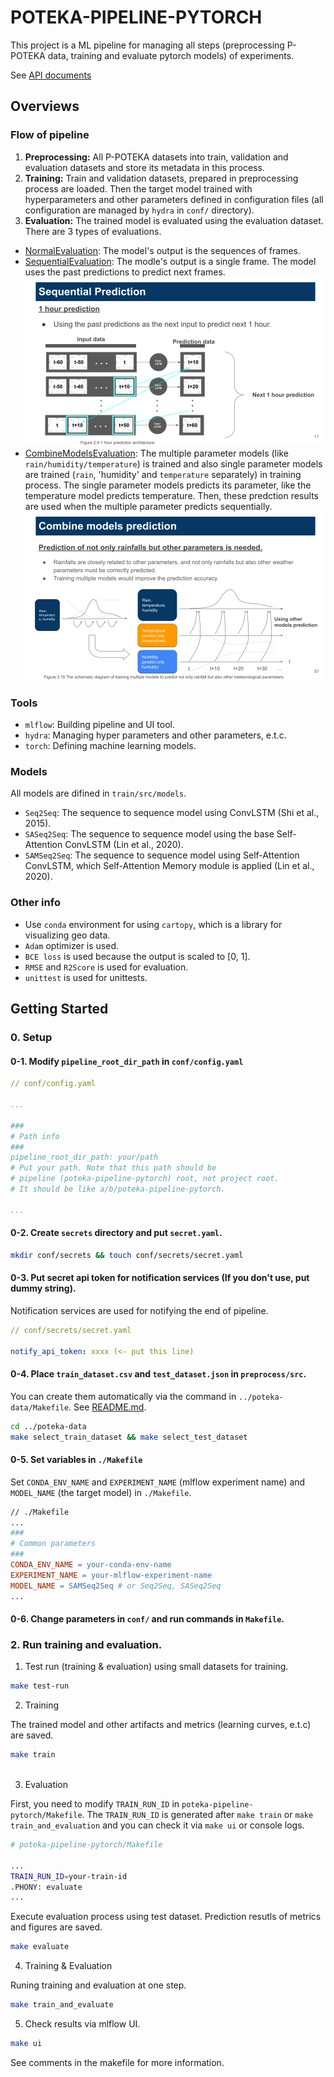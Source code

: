 # POTEKA-PIPELINE-PYTORCH

This project is a ML pipeline for managing all steps (preprocessing P-POTEKA
data, training and evaluate pytorch models) of experiments.

See [API documents](https://tsugumi-sys.github.io/ppoteka-rainfall-prediction/)

## Overviews

### Flow of pipeline

1. **Preprocessing:** All P-POTEKA datasets into train, validation and
   evaluation datasets and store its metadata in this process.
2. **Training:** Train and validation datasets, prepared in preprocessing
   process are loaded. Then the target model trained with hyperparameters and
   other parameters defined in configuration files (all configuration are
   managed by `hydra` in `conf/` directory).
3. **Evaluation:** The trained model is evaluated using the evaluation dataset.
   There are 3 types of evaluations.

- [NormalEvaluation](https://tsugumi-sys.github.io/ppoteka-rainfall-prediction/pdoc_contents/evaluate/src/normal_evaluator.html):
  The model's output is the sequences of frames.
- [SequentialEvaluation](https://tsugumi-sys.github.io/ppoteka-rainfall-prediction/pdoc_contents/evaluate/src/sequential_evaluator.html):
  The modle's output is a single frame. The model uses the past predictions to
  predict next frames. ![Sequential Prediction](./fig/sequential_prediction.png)
- [CombineModelsEvaluation](https://tsugumi-sys.github.io/ppoteka-rainfall-prediction/pdoc_contents/evaluate/src/combine_models_evaluator.html):
  The multiple parameter models (like `rain/humidity/temperature`) is trained
  and also single parameter models are trained (`rain`, 'humidity' and
  `temperature` separately) in training process. The single parameter models
  predicts its parameter, like the temperature model predicts temperature. Then,
  these predction results are used when the multiple parameter predicts
  sequentially.
  ![Combine Models Prediction](./fig/combine_models_prediction.png)

### Tools

- `mlflow`: Building pipeline and UI tool.
- `hydra`: Managing hyper parameters and other parameters, e.t.c.
- `torch`: Defining machine learning models.

### Models

All models are difined in `train/src/models`.

- `Seq2Seq`: The sequence to sequence model using ConvLSTM (Shi et al., 2015).
- `SASeq2Seq`: The sequence to sequence model using the base Self-Attention
  ConvLSTM (Lin et al., 2020).
- `SAMSeq2Seq`: The sequence to sequence model using Self-Attention ConvLSTM,
  which Self-Attention Memory module is applied (Lin et al., 2020).

### Other info

- Use `conda` environment for using `cartopy`, which is a library for
  visualizing geo data.
- `Adam` optimizer is used.
- `BCE loss` is used because the output is scaled to [0, 1].
- `RMSE` and `R2Score` is used for evaluation.
- `unittest` is used for unittests.

## Getting Started

### 0. Setup

#### 0-1. Modify `pipeline_root_dir_path` in `conf/config.yaml`

```yaml
// conf/config.yaml

...

###
# Path info
###
pipeline_root_dir_path: your/path
# Put your path. Note that this path should be
# pipeline (poteka-pipeline-pytorch) root, not project root.
# It should be like a/b/poteka-pipeline-pytorch. 

...
```

#### 0-2. Create `secrets` directory and put `secret.yaml`.

```bash
mkdir conf/secrets && touch conf/secrets/secret.yaml
```

#### 0-3. Put secret api token for notification services (If you don't use, put dummy string).

Notification services are used for notifying the end of pipeline.

```yaml
// conf/secrets/secret.yaml

notify_api_token: xxxx (<- put this line)
```

#### 0-4. Place `train_dataset.csv` and `test_dataset.json` in `preprocess/src`.

You can create them automatically via the command in `../poteka-data/Makefile`.
See
[README.md](https://github.com/tsugumi-sys/ppoteka-rainfall-prediction/tree/main/poteka-data#selecting-training-and-test-datasets).

```bash
cd ../poteka-data
make select_train_dataset && make select_test_dataset
```

#### 0-5. Set variables in `./Makefile`

Set `CONDA_ENV_NAME` and `EXPERIMENT_NAME` (mlflow experiment name) and
`MODEL_NAME` (the target model) in `./Makefile`.

```Makefile
// ./Makefile
...
###
# Common parameters
###
CONDA_ENV_NAME = your-conda-env-name
EXPERIMENT_NAME = your-mlflow-experiment-name
MODEL_NAME = SAMSeq2Seq # or Seq2Seq, SASeq2Seq
...
```

#### 0-6. Change parameters in `conf/` and run commands in `Makefile`.

### 2. Run training and evaluation.

1. Test run (training & evaluation) using small datasets for training.

```bash
make test-run
```

2. Training

The trained model and other artifacts and metrics (learning curves, e.t.c) are saved.

```bash
make train
  
```

3. Evaluation

First, you need to modify `TRAIN_RUN_ID` in `poteka-pipeline-pytorch/Makefile`. The `TRAIN_RUN_ID`
is generated after `make train` or `make train_and_evaluation` and you can check it via `make ui`
or console logs.

```bash
# poteka-pipeline-pytorch/Makefile  

...
TRAIN_RUN_ID=your-train-id
.PHONY: evaluate
...
```

Execute evaluation process using test dataset. Prediction resutls of metrics and
figures are saved.

```bash
make evaluate
```

4. Training & Evaluation

Runing training and evaluation at one step.

```bash
make train_and_evaluate
```

5. Check results via mlflow UI.

```bash
make ui
```

See comments in the makefile for more information.
